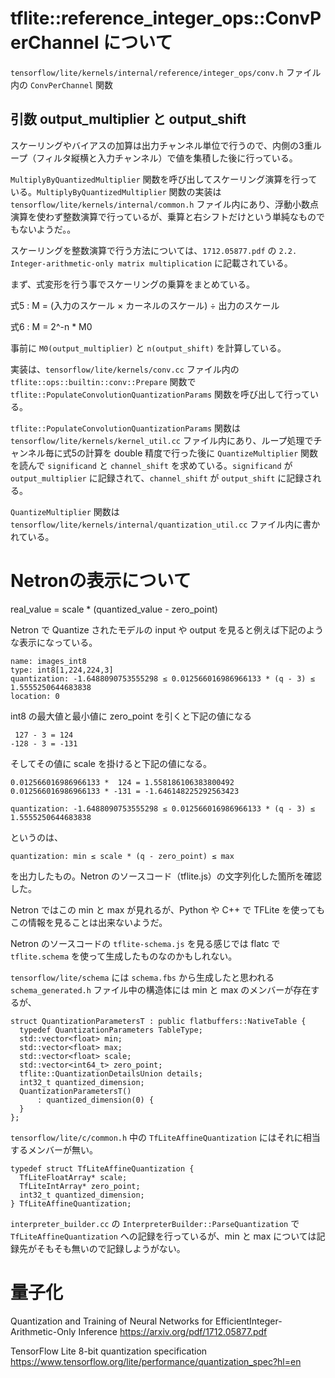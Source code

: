 
# tflite::reference_integer_ops::ConvPerChannel について

`tensorflow/lite/kernels/internal/reference/integer_ops/conv.h` ファイル内の `ConvPerChannel` 関数

## 引数 output_multiplier と output_shift

スケーリングやバイアスの加算は出力チャンネル単位で行うので、内側の3重ループ（フィルタ縦横と入力チャンネル）で値を集積した後に行っている。

`MultiplyByQuantizedMultiplier` 関数を呼び出してスケーリング演算を行っている。`MultiplyByQuantizedMultiplier` 関数の実装は `tensorflow/lite/kernels/internal/common.h` ファイル内にあり、浮動小数点演算を使わず整数演算で行っているが、乗算と右シフトだけという単純なものでもないようだ。。

スケーリングを整数演算で行う方法については、`1712.05877.pdf` の `2.2. Integer-arithmetic-only matrix multiplication` に記載されている。

まず、式変形を行う事でスケーリングの乗算をまとめている。

式5 : M = (入力のスケール × カーネルのスケール) ÷ 出力のスケール

式6 : M = 2^-n * M0

事前に `M0(output_multiplier)` と `n(output_shift)` を計算している。

実装は、`tensorflow/lite/kernels/conv.cc` ファイル内の `tflite::ops::builtin::conv::Prepare` 関数で `tflite::PopulateConvolutionQuantizationParams` 関数を呼び出して行っている。

`tflite::PopulateConvolutionQuantizationParams` 関数は `tensorflow/lite/kernels/kernel_util.cc` ファイル内にあり、ループ処理でチャンネル毎に式5の計算を double 精度で行った後に `QuantizeMultiplier` 関数を読んで `significand` と `channel_shift` を求めている。`significand` が `output_multiplier` に記録されて、`channel_shift` が `output_shift` に記録される。

`QuantizeMultiplier` 関数は `tensorflow/lite/kernels/internal/quantization_util.cc` ファイル内に書かれている。

# Netronの表示について

real_value = scale * (quantized_value - zero_point)

Netron で Quantize されたモデルの input や output を見ると例えば下記のような表示になっている。

```
name: images_int8
type: int8[1,224,224,3]
quantization: -1.6488090753555298 ≤ 0.012566016986966133 * (q - 3) ≤ 1.5555250644683838
location: 0
```

int8 の最大値と最小値に zero_point を引くと下記の値になる

```
 127 - 3 = 124
-128 - 3 = -131
```

そしてその値に scale を掛けると下記の値になる。

```
0.012566016986966133 *  124 = 1.558186106383800492
0.012566016986966133 * -131 = -1.646148225292563423
```

```
quantization: -1.6488090753555298 ≤ 0.012566016986966133 * (q - 3) ≤ 1.5555250644683838
```

というのは、

```
quantization: min ≤ scale * (q - zero_point) ≤ max
```

を出力したもの。Netron のソースコード（tflite.js）の文字列化した箇所を確認した。

Netron ではこの min と max が見れるが、Python や C++ で TFLite を使ってもこの情報を見ることは出来ないようだ。

Netron のソースコードの `tflite-schema.js` を見る感じでは flatc で `tflite.schema` を使って生成したものなのかもしれない。

`tensorflow/lite/schema` には `schema.fbs` から生成したと思われる `schema_generated.h` ファイル中の構造体には min と max のメンバーが存在するが、

```
struct QuantizationParametersT : public flatbuffers::NativeTable {
  typedef QuantizationParameters TableType;
  std::vector<float> min;
  std::vector<float> max;
  std::vector<float> scale;
  std::vector<int64_t> zero_point;
  tflite::QuantizationDetailsUnion details;
  int32_t quantized_dimension;
  QuantizationParametersT()
      : quantized_dimension(0) {
  }
};
```

`tensorflow/lite/c/common.h` 中の `TfLiteAffineQuantization` にはそれに相当するメンバーが無い。

```
typedef struct TfLiteAffineQuantization {
  TfLiteFloatArray* scale;
  TfLiteIntArray* zero_point;
  int32_t quantized_dimension;
} TfLiteAffineQuantization;
```

`interpreter_builder.cc` の `InterpreterBuilder::ParseQuantization` で `TfLiteAffineQuantization` への記録を行っているが、min と max については記録先がそもそも無いので記録しようがない。

# 量子化

Quantization and Training of Neural Networks for EfficientInteger-Arithmetic-Only Inference
https://arxiv.org/pdf/1712.05877.pdf

TensorFlow Lite 8-bit quantization specification
https://www.tensorflow.org/lite/performance/quantization_spec?hl=en

